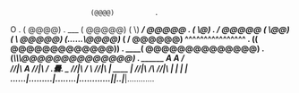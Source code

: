 
                        (@@@@)          .
  O        .           (   @@@@)             .      ___
                      (     @@@@@)                (  \\)
                 _____/      @@@@@   .          (   \\\@)
    .           /           @@@@@            __(    \\\@@)
            (  \              @@@@@)        (......\\\@@@@)___
          (    /            @@@@@@)__           ^^^^^^^^^^^^^^^^
 .        ((            @@@@@@@@@@@@@))        .
     ____(            @@@@@@@@@@@@@@)                   .
    (________\\\\\\\@@@@@@@@@@@@@@)         .
                                         ______
      A                  A              /      \
    //|\\       A      //|\\         _/   .曇.   \_
    //|\\      / \     //|\\          |   ____   |
    //|\\      /_\     //|\\          |   |  |   |
......|.........|........|............|___|..|___|............
